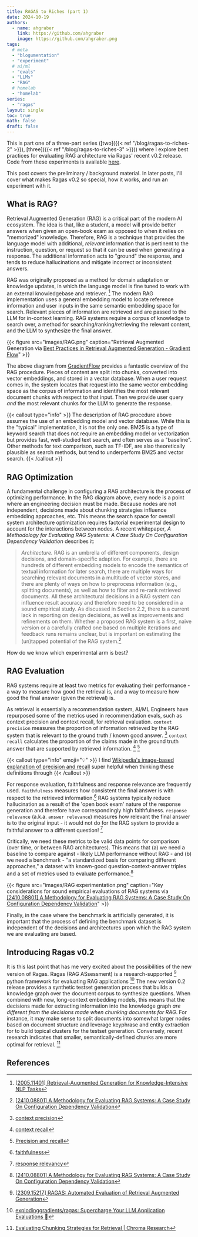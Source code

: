 ```yaml
---
title: RAGAS to Riches (part 1)
date: 2024-10-19
authors:
  - name: ahgraber
    link: https://github.com/ahgraber
    image: https://github.com/ahgraber.png
tags:
  # meta
  - "blogumentation"
  - "experiment"
  # ai/ml
  - "evals"
  - "LLMs"
  - "RAG"
  # homelab
  - "homelab"
series:
  - "ragas"
layout: single
toc: true
math: false
draft: false
---
```


This is part one of a three-part series ([two]({{< ref "/blog/ragas-to-riches-2" >}}), [three]({{< ref "/blog/ragas-to-riches-3" >}})) where I explore best practices for evaluating RAG architecture via Ragas' recent v0.2 release.
Code from these experiments is available [here](https://github.com/ahgraber/AIMLbling-about/tree/main/experiments/ragas-experiment).

This post covers the preliminary / background material.
In later posts, I'll cover what makes Ragas v0.2 so special, how it works, and run an experiment with it.

## What is RAG?

Retrieval Augmented Generation (RAG) is a critical part of the modern AI ecosystem.
The idea is that, like a student, a model will provide better answers when given an open-book exam as opposed to when it relies on "memorized" knowledge.
Therefore, RAG is a technique that provides the language model with additional, _relevant_ information that is pertinent to the instruction, question, or request so that it can be used when generating a response.
The additional information acts to "ground" the response, and tends to reduce hallucinations and mitigate incorrect or inconsistent answers.

RAG was originally proposed as a method for domain adaptation or knowledge updates, in which the language model is fine tuned to work with an external knowledgebase and retriever. [^rag]
The modern RAG implementation uses a general embedding model to locate reference information and user inputs in the same semantic embedding space for search.
Relevant pieces of information are retrieved and are passed to the LLM for in-context learning.
RAG systems require a corpus of knowledge to search over, a method for searching/ranking/retrieving the relevant content, and the LLM to synthesize the final answer.

{{< figure
  src="images/RAG.png"
  caption="Retrieval Augmented Generation via [Best Practices in Retrieval Augmented Generation - Gradient Flow](https://gradientflow.com/best-practices-in-retrieval-augmented-generation/)" >}}

The above diagram from [GradientFlow](https://gradientflow.com/best-practices-in-retrieval-augmented-generation/) provides a fantastic overview of the RAG procedure.
Pieces of content are split into chunks, converted into vector embeddings, and stored in a vector database.
When a user request comes in, the system locates that request into the same vector embedding space as the corpus of information and identifies the most relevant document chunks with respect to that input.
Then we provide user query _and_ the most relevant chunks for the LLM to generate the response.

{{< callout type="info" >}} The description of RAG procedure above assumes the use of an embedding model and vector database.
While this is the "typical" implementation, it is not the only one.
BM25 is a type of keyword search that does not require an embedding model or vectorization but provides fast, well-studied text search, and often serves as a "baseline".
Other methods for text comparison, such as TF-IDF, are also theoretically plausible as search methods, but tend to underperform BM25 and vector search. {{< /callout >}}

## RAG Optimization

A fundamental challenge in configuring a RAG architecture is the process of optimizing performance.
In the RAG diagram above, every node is a point where an engineering decision must be made.
Because nodes are not independent, decisions made about chunking strategies influence embedding approaches, etc.
This means the search space for overall system architecture optimization requires factorial experimental design to account for the interactions between nodes.
A recent whitepaper, _A Methodology for Evaluating RAG Systems: A Case Study On Configuration Dependency Validation_ describes it:

> _Architecture._ RAG is an umbrella of different components, design decisions, and domain-specific
> adaption. For example, there are hundreds of different embedding models to encode the semantics of
> textual information for later search, there are multiple ways for searching relevant documents
> in a multitude of vector stores, and there are plenty of ways on how to preprocess information
> (e.g., splitting documents), as well as how to filter and re-rank retrieved documents. All these
> architectural decisions in a RAG system can influence result accuracy and therefore need to be
> considered in a sound empirical study. As discussed in Section 2.2, there is a current lack in reporting
> on design decisions, as well as improvements and refinements on them. Whether a proposed RAG
> system is a first, naive version or a carefully crafted one based on multiple iterations and feedback
> runs remains unclear, but is important on estimating the (un)tapped potential of the RAG system.[^methodology]

How do we know which experimental arm is best?

## RAG Evaluation

RAG systems require at least two metrics for evaluating their performance - a way to measure how good the retrieval is, and a way to measure how good the final answer (given the retrieval) is.

As retrieval is essentially a recommendation system, AI/ML Engineers have repurposed some of the metrics used in recommendation evals, such as context precision and context recall, for retrieval evaluation.
`context precision` measures the proportion of information retrieved by the RAG system that is relevant to the ground truth / known good answer. [^precision]
`context recall` calculates the proportion of the claims made in the ground truth answer that are supported by retrieved information. [^recall] [^precision-recall]

{{< callout type="info" emoji="💡" >}} I find [Wikipedia's image-based explanation of precision and recall](https://en.wikipedia.org/wiki/Precision_and_recall) super helpful when thinking these definitions through {{< /callout >}}

For response evaluation, faithfulness and response relevance are frequently used.
`faithfulness` measures how consistent the final answer is with respect to the retrieved information.[^faithfulness]
RAG systems typically reduce hallucination as a result of the 'open book exam' nature of the response generation and therefore have correspondingly high faithfulness.
`response relevance` (a.k.a. `answer relevance`) measures how relevant the final answer is to the original input - it would not do for the RAG system to provide a faithful answer to a different question! [^response_relevance]

Critically, we need these metrics to be valid data points for comparison (over time, or between RAG architectures).
This means that (a) we need a baseline to compare against - likely LLM performance without RAG - and (b) we need a benchmark -
"a standardized basis for comparing different approaches," a dataset with known-good question-context-answer triples and a set of metrics used to evaluate performance.[^methodology]

{{< figure
  src="images/RAG experimentation.png"
  caption="Key considerations for sound empirical evaluations of RAG systems via [[2410.08801] A Methodology for Evaluating RAG Systems: A Case Study On Configuration Dependency Validation](https://arxiv.org/abs/2410.08801)" >}}

Finally, in the case where the benchmark is artificially generated, it is important that the process of defining the benchmark dataset is independent of the decisions and architectures upon which the RAG system we are evaluating are based.

## Introducing Ragas v0.2

It is this last point that has me very excited about the possibilities of the new version of Ragas.
Ragas (RAG ASsessment) is a research-supported [^ragas_arxiv] python framework for evaluating RAG applications [^ragas]
The new version 0.2 release provides a synthetic testset generation process that builds a knowledge graph over the document corpus to synthesize questions.
When combined with new, long-context embedding models, this means that the decisions made for extracting information into the knowledge graph _are different from the decisions made when chunking documents for RAG_.
For instance, it may make sense to split documents into somewhat larger nodes based on document structure and leverage keyphrase and entity extraction for to build topical clusters for the testset generation.
Conversely, recent research indicates that smaller, semantically-defined chunks are more optimal for retrieval. [^chunking]

## References

[^rag]: [[2005.11401] Retrieval-Augmented Generation for Knowledge-Intensive NLP Tasks](https://arxiv.org/abs/2005.11401)

[^methodology]: [[2410.08801] A Methodology for Evaluating RAG Systems: A Case Study On Configuration Dependency Validation](https://arxiv.org/abs/2410.08801)

[^precision-recall]: [Precision and recall](https://en.wikipedia.org/wiki/Precision_and_recall)

[^precision]: [context precision](https://docs.ragas.io/en/v0.2.3/concepts/metrics/available_metrics/context_precision/)

[^recall]: [context recall](https://docs.ragas.io/en/v0.2.3/concepts/metrics/available_metrics/context_recall/)

[^faithfulness]: [faithfulness](https://docs.ragas.io/en/v0.2.3/concepts/metrics/available_metrics/faithfulness/)

[^response_relevance]: [response relevancy](https://docs.ragas.io/en/v0.2.3/concepts/metrics/available_metrics/answer_relevance/)

[^ragas]: [explodinggradients/ragas: Supercharge Your LLM Application Evaluations 🚀](https://github.com/explodinggradients/ragas/tree/main)

[^ragas_arxiv]: [[2309.15217] RAGAS: Automated Evaluation of Retrieval Augmented Generation](https://arxiv.org/abs/2309.15217)

[^chunking]: [Evaluating Chunking Strategies for Retrieval | Chroma Research](https://research.trychroma.com/evaluating-chunking)

